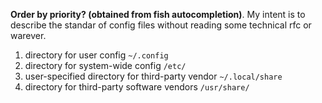 **Order by priority? (obtained from fish autocompletion)**.
My intent is to describe the standar of config files without reading some technical rfc or warever.

1. directory for user config `~/.config`
2. directory for system-wide config `/etc/`
3. user-specified directory for third-party vendor `~/.local/share`
4. directory for third-party software vendors `/usr/share/`
